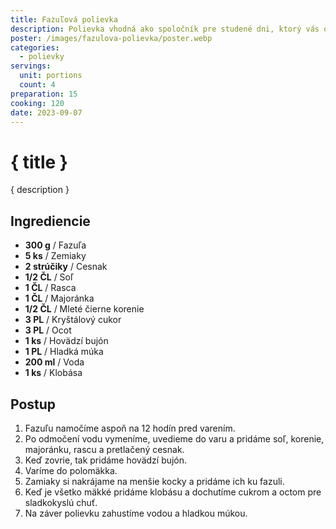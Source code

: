 ```yaml
---
title: Fazuľová polievka
description: Polievka vhodná ako spoločník pre studené dni, ktorý vás objíma svojou teplou náručou.
poster: /images/fazulova-polievka/poster.webp
categories:
  - polievky
servings:
  unit: portions
  count: 4
preparation: 15
cooking: 120
date: 2023-09-07
---
```


# { title }

{ description }

## Ingrediencie

- **300 g** / Fazuľa
- **5 ks** / Zemiaky
- **2 strúčiky** / Cesnak
- **1/2 ČL** / Soľ
- **1 ČL** / Rasca
- **1 ČL** / Majoránka
- **1/2 ČL** / Mleté čierne korenie
- **3 PL** / Kryštálový cukor
- **3 PL** / Ocot
- **1 ks** / Hovädzí bujón
- **1 PL** / Hladká múka
- **200 ml** / Voda
- **1 ks** / Klobása

## Postup

1. Fazuľu namočíme aspoň na 12 hodín pred varením.
2. Po odmočení vodu vymeníme, uvedieme do varu a pridáme soľ, korenie, majoránku, rascu a pretlačený cesnak.
3. Keď zovrie, tak pridáme hovädzí bujón.
4. Varíme do polomäkka.
5. Zamiaky si nakrájame na menšie kocky a pridáme ich ku fazuli.
6. Keď je všetko mäkké pridáme klobásu a dochutíme cukrom a octom pre sladkokyslú chuť.
7. Na záver polievku zahustíme vodou a hladkou múkou.
